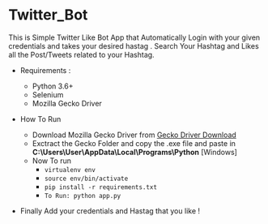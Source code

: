 # Twitter_Bot
This is Simple Twitter Like Bot App that Automatically Login with your given credentials and takes your desired hastag . Search Your Hashtag and Likes all the Post/Tweets related to your Hashtag. 

* Requirements :
  * Python 3.6+
  * Selenium
  * Mozilla Gecko Driver

* How To Run
  * Download Mozilla Gecko Driver from [Gecko Driver Download](https://github.com/mozilla/geckodriver/releases)
  * Exctract the Gecko Folder and copy  the .exe file and paste in **C:\Users\User\AppData\Local\Programs\Python** [Windows]
  * Now To run  
    * `virtualenv env`
    * `source env/bin/activate`
    * `pip install -r requirements.txt`
    * `To Run: python app.py`
    
* Finally Add your credentials and Hastag that you like !
